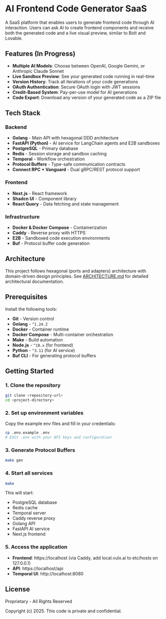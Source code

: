 # AI Frontend Code Generator SaaS

A SaaS platform that enables users to generate frontend code through AI interaction. Users can ask AI to create frontend components and receive both the generated code and a live visual preview, similar to Bolt and Lovable.

## Features (In Progress)

- **Multiple AI Models**: Choose between OpenAI, Google Gemini, or Anthropic Claude Sonnet
- **Live Sandbox Preview**: See your generated code running in real-time
- **Version History**: Track all iterations of your code generations
- **OAuth Authentication**: Secure OAuth login with JWT sessions
- **Credit-Based System**: Pay-per-use model for AI generations
- **Code Export**: Download any version of your generated code as a ZIP file

## Tech Stack

### Backend

- **Golang** - Main API with hexagonal DDD architecture
- **FastAPI (Python)** - AI service for LangChain agents and E2B sandboxes
- **PostgreSQL** - Primary database
- **Redis** - Session storage and sandbox caching
- **Temporal** - Workflow orchestration
- **Protocol Buffers** - Type-safe communication contracts
- **Connect RPC + Vanguard** - Dual gRPC/REST protocol support

### Frontend

- **Next.js** - React framework
- **Shadcn UI** - Component library
- **React Query** - Data fetching and state management

### Infrastructure

- **Docker & Docker Compose** - Containerization
- **Caddy** - Reverse proxy with HTTPS
- **E2B** - Sandboxed code execution environments
- **Buf** - Protocol buffer code generation

## Architecture

This project follows hexagonal (ports and adapters) architecture with domain-driven design principles. See [ARCHITECTURE.md](./ARCHITECTURE.md) for detailed architectural documentation.

## Prerequisites

Install the following tools:

- **Git** - Version control
- **Golang** - `^1.24.2`
- **Docker** - Container runtime
- **Docker Compose** - Multi-container orchestration
- **Make** - Build automation
- **Node.js** - `^18.x` (for frontend)
- **Python** - `^3.11` (for AI service)
- **Buf CLI** - For generating protocol buffers

## Getting Started

### 1. Clone the repository

```bash
git clone <repository-url>
cd <project-directory>
```

### 2. Set up environment variables

Copy the example env files and fill in your credentials:

```bash
cp .env.example .env
# Edit .env with your API keys and configuration
```

### 3. Generate Protocol Buffers

```bash
make gen
```

### 4. Start all services

```bash
make
```

This will start:

- PostgreSQL database
- Redis cache
- Temporal server
- Caddy reverse proxy
- Golang API
- FastAPI AI service
- Next.js frontend

### 5. Access the application

- **Frontend**: https://localhost (via Caddy, add local.vulx.ai to etc/hosts on 127.0.0.1)
- **API**: https://localhost/api
- **Temporal UI**: http://localhost:8080

## License

Proprietary - All Rights Reserved

Copyright (c) 2025. This code is private and confidential.
